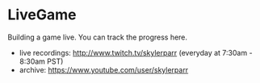 # LiveGame

Building a game live. You can track the progress here.

 * live recordings: http://www.twitch.tv/skylerparr (everyday at 7:30am - 8:30am PST)
 * archive: https://www.youtube.com/user/skylerparr
